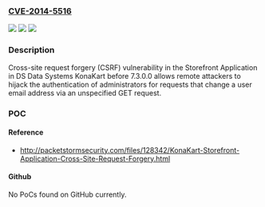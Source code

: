 ### [CVE-2014-5516](https://cve.mitre.org/cgi-bin/cvename.cgi?name=CVE-2014-5516)
![](https://img.shields.io/static/v1?label=Product&message=n%2Fa&color=blue)
![](https://img.shields.io/static/v1?label=Version&message=n%2Fa&color=blue)
![](https://img.shields.io/static/v1?label=Vulnerability&message=n%2Fa&color=brighgreen)

### Description

Cross-site request forgery (CSRF) vulnerability in the Storefront Application in DS Data Systems KonaKart before 7.3.0.0 allows remote attackers to hijack the authentication of administrators for requests that change a user email address via an unspecified GET request.

### POC

#### Reference
- http://packetstormsecurity.com/files/128342/KonaKart-Storefront-Application-Cross-Site-Request-Forgery.html

#### Github
No PoCs found on GitHub currently.

